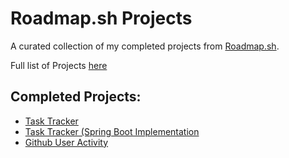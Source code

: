 # Roadmap.sh Projects

A curated collection of my completed projects from [Roadmap.sh](https://roadmap.sh/).

Full list of Projects [here](https://roadmap.sh/projects)

## Completed Projects: 
- [Task Tracker](https://github.com/dhar135/Roadmap.sh-Projects/tree/main/Backend%20Projects/Beginner/java-task-tracker-cli)
- [Task Tracker (Spring Boot Implementation](https://github.com/dhar135/Roadmap.sh-Projects/tree/main/Backend%20Projects/Beginner/java-task-tracker-cli-springboot)
- [Github User Activity](https://github.com/dhar135/Roadmap.sh-Projects/blob/main/README.md)
